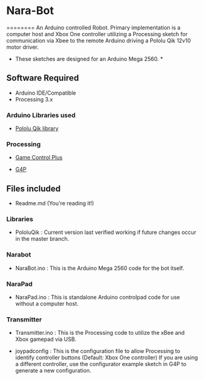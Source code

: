 # Nara-Bot

========
An Arduino controlled Robot. Primary implementation is a computer host and Xbox One controller utilizing a Processing sketch for communication via Xbee to the remote Arduino driving a Pololu Qik 12v10 motor driver.

* These sketches are designed for an Arduino Mega 2560. *

## Software Required

* Arduino IDE/Compatible
* Processing 3.x

### Arduino Libraries used

* [Pololu Qik library](https://github.com/pololu/qik-arduino)

### Processing

* [Game Control Plus](http://lagers.org.uk/gamecontrol/)

* [G4P](http://www.lagers.org.uk/g4p/)

## Files included

* Readme.md (You're reading it!)

### Libraries

* PololuQik : Current version last verified working if future changes occur in the master branch.

### Narabot

* NaraBot.ino : This is the Arduino Mega 2560 code for the bot itself.

### NaraPad

* NaraPad.ino : This is standalone Arduino controlpad code for use without a computer host.

### Transmitter

* Transmitter.ino : This is the Processing code to utilize the xBee and Xbox gamepad via USB.

* joypadconfig : This is the configuration file to allow Processing to identify controller buttons (Default: Xbox One controller) If you are using a different controller, use the configurator example sketch in G4P to generate a new configuration.